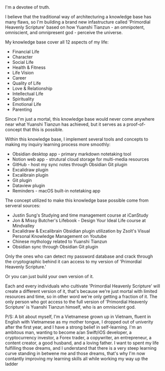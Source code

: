 I'm a devotee of truth.

I believe that the traditional way of architecturing a knowledge base has many flaws, so I'm building a brand new infastructure called 'Primordial Heavenly Scripture' based on how Yuanshi Tianzun - an omnipotent, omniscient, and omnipresent god - perceive the universe.

My knowledge base cover all 12 aspects of my life:

- Financial Life
- Character
- Social Life
- Health & Fitness
- Life Vision
- Career
- Quality of Life
- Love & Relationship
- Intellectual Life
- Spirituality
- Emotional Life
- Parenting

Since I'm just a mortal, this knowledge base would never come anywhere near what Yuanshi Tianzun has achieved, but it serves as a proof-of-concept that this is possible.

Within this knowledge base, I implement several tools and concepts to making my inquiry learning process more smoothly:

- Obsidian desktop app - primary markdown notetaking tool
- Notion web app - strutural cloud storage for multi-media resources
- GitHub - host my sync notes through Obsidian Git plugin
- Excalidraw plugin
- Excalibrain plugin
- Git plugin
- Dataview plugin
- Reminders - macOS built-in notetaking app

The concept utilized to make this knowledge base possible come from serveral sources:

- Justin Sung's Studying and time management course at iCanStudy
- Jon & Missy Butcher's Lifebook - Design Your Ideal Life course at Mindvalley
- Excalidraw & Excalibrain Obsidian plugin utilization by Zsolt's Visual Personal Knowledge Management on Youtube
- Chinese mythology related to Yuanshi Tianzun
- Obsidian sync through Obsidian Git plugin

Only the ones who can detect my password database and crack through the cryptographic behind it can access to my version of 'Primordial Heavenly Scripture.'

Or you can just build your own version of it.

Each and every individuals who cultivate 'Primordial Heavenly Scripture' will create a different version of it, that's because we're just mortal with limited resources and time, so in other word we're only getting a fraction of it. The only person who got access to the full version of 'Primordial Heavenly Scripture' is Yuanshi Tianzun himself, who is an omniscient god.

P/S: A bit about myself, I'm a Vietnamese grown up in Vietnam, fluent in English with Vietnamese as my mother tongue, I dropped out of univerity after the first year, and I have a strong belief in self-learning. I'm an ambitous man, wanting to become a/an Swift/iOS developer, a cryptocurrency investor, a Forex trader, a copywriter, an entrepreneur, a content creator, a good husband, and a loving father. I want to spent my life fulfilling those dreams, and I understand that there is a very steep learning curve standing in betwene me and those dreams, that's why I'm now contantly improving my learning skills all while working my way up the ladder
